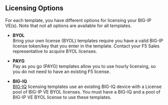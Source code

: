 ## Licensing Options
For each template, you have different options for licensing your BIG-IP VE(s).  Note that not all options are available for all templates.

  - **BYOL** <br>Bring your own license (BYOL) templates require you have a valid BIG-IP license token/key that you enter in the template.  Contact your F5 Sales representative to acquire BYOL licenses.

  - **PAYG** <br>Pay as you go (PAYG) templates allow you to use hourly licensing, so you do not need to have an existing F5 license.

  - **BIG-IQ** <br>[BIG-IQ](https://f5.com/products/big-iq-centralized-management) licensing templates use an existing BIG-IQ device with a License pool of BIG-IP VE BYOL licenses.  You must have a BIG-IQ and a pool of BIG-IP VE BYOL license to use these templates.